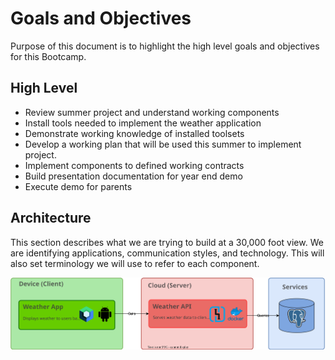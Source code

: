 # Goals and Objectives
Purpose of this document is to highlight the high level goals and objectives for this Bootcamp.

## High Level
- Review summer project and understand working components
- Install tools needed to implement the weather application
- Demonstrate working knowledge of installed toolsets
- Develop a working plan that will be used this summer to implement project.
- Implement components to defined working contracts
- Build presentation documentation for year end demo
- Execute demo for parents

## Architecture
This section describes what we are trying to build at a 30,000 foot view.  We are identifying applications, communication styles, and technology.  This will also set terminology we will use to refer to each component.

![Alt text](assets/architecture.svg)
